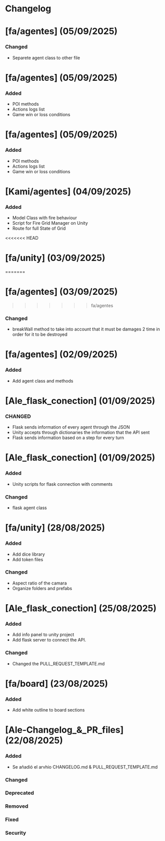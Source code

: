# Changelog

# [fa/agentes] (05/09/2025)

### Changed
- Separete agent class to other file

# [fa/agentes] (05/09/2025)

### Added
- POI methods
- Actions logs list
- Game win or loss conditions

# [fa/agentes] (05/09/2025)

### Added
- POI methods
- Actions logs list
- Game win or loss conditions

# [Kami/agentes] (04/09/2025)

### Added
- Model Class with fire behaviour
- Script for Fire Grid Manager on Unity
- Route for full State of Grid

<<<<<<< HEAD
# [fa/unity] (03/09/2025)
=======
# [fa/agentes] (03/09/2025)
>>>>>>> fa/agentes

### Changed
- breakWall method to take into account that it must be damages 2 time in order
for it to be destroyed

# [fa/agentes] (02/09/2025)

### Added
- Add agent class and methods

# [Ale_flask_conection] (01/09/2025)

### CHANGED
- Flask sends information of every agent through the JSON
- Unity accepts through dictionaries the information that the API sent
- Flask sends information based on a step for every turn

# [Ale_flask_conection] (01/09/2025)

### Added
- Unity scripts for flask connection with comments

### Changed
- flask agent class

# [fa/unity] (28/08/2025)

### Added
- Add dice library 
- Add token files

### Changed
- Aspect ratio of the camara
- Organize folders and prefabs

# [Ale_flask_conection] (25/08/2025)

### Added
- Add info panel to unity project
- Add flask server to connect the API. 

### Changed
- Changed the PULL_REQUEST_TEMPLATE.md

# [fa/board] (23/08/2025)

### Added
- Add white outline to board sections

<!--- branch and date -->
# [Ale-Changelog_&_PR_files] (22/08/2025)

### Added
<!--- Description of each commit -->
- Se añadió el arvhio CHANGELOG.md & PULL_REQUEST_TEMPLATE.md

### Changed

### Deprecated

### Removed

### Fixed

### Security